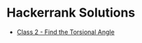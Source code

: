 # Hackerrank Solutions
*  [Class 2 - Find the Torsional Angle](Class-2-Find-the-Torsional-Angle/class2findTheTorsionalAngle.py)
